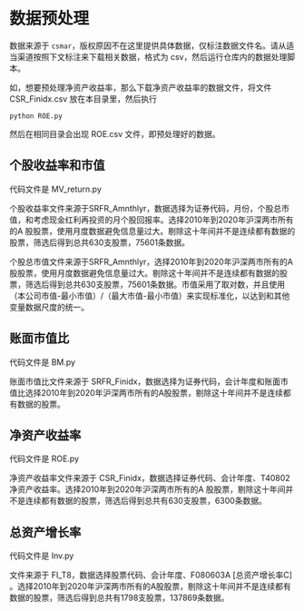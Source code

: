 # 数据预处理

数据来源于 `csmar`，版权原因不在这里提供具体数据，仅标注数据文件名。请从适当渠道按照下文标注来下载相关数据，格式为 csv，然后运行仓库内的数据处理脚本。

如，想要预处理净资产收益率，那么下载净资产收益率的数据文件，将文件 CSR_Finidx.csv 放在本目录里，然后执行

```shell
python ROE.py
```

然后在相同目录会出现 ROE.csv 文件，即预处理好的数据。

## 个股收益率和市值

代码文件是 MV_return.py

个股收益率文件来源于SRFR_Amnthlyr，数据选择为证券代码，月份，个股总市值，和考虑现金红利再投资的月个股回报率。选择2010年到2020年沪深两市所有的A 股股票，使用月度数据避免信息量过大。剔除这十年间并不是连续都有数据的股票，筛选后得到总共630支股票，75601条数据。

个股总市值文件来源于SRFR_Amnthlyr，选择2010年到2020年沪深两市所有的A 股股票，使用月度数据避免信息量过大。剔除这十年间并不是连续都有数据的股票，筛选后得到总共630支股票，75601条数据。市值采用了取对数，并且使用（本公司市值-最小市值）/（最大市值-最小市值）来实现标准化，以达到和其他变量数据尺度的统一。

## 账面市值比

代码文件是 BM.py

账面市值比文件来源于 SRFR_Finidx，数据选择为证券代码，会计年度和账面市值比选择2010年到2020年沪深两市所有的A股股票，剔除这十年间并不是连续都有数据的股票。

## 净资产收益率

代码文件是 ROE.py

净资产收益率文件来源于 CSR_Finidx，数据选择证券代码、会计年度、T40802净资产收益率。选择2010年到2020年沪深两市所有的A 股股票，剔除这十年间并不是连续都有数据的股票，筛选后得到总共有630支股票，6300条数据。

## 总资产增长率

代码文件是 Inv.py

文件来源于 FI_T8，数据选择股票代码、会计年度、F080603A [总资产增长率C] 。选择2010年到2020年沪深两市所有的A股股票，剔除这十年间并不是连续都有数据的股票，筛选后得到总共有1798支股票，137869条数据。